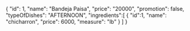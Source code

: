 {
    "id": 1,
    "name": "Bandeja Paisa",
    "price": "20000",
    "promotion": false,
    "typeOfDishes": "AFTERNOON",
    "ingredients":[
        {
        "id":1,
        "name": "chicharron",
        "price": 6000,
        "measure": "lb"
        }
    ]
}